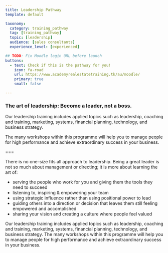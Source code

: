 ```yaml
---
title: Leadership Pathway
template: default

taxonomy:
  category: training_pathway
  tag: [training_pathway]
  topic: [leadership]
  audience: [sales consultants]
  experience_level: [experienced]

## TODO: Fix Moodle login URL before launch
buttons:
  - text: Check if this is the pathway for you!
    icon: fa-road
    url: https://www.academyrealestatetraining.tk/au/moodle/
    primary: true
    small: false

---
```


### The art of leadership: Become a leader, not a boss.

Our leadership training includes applied topics such as leadership, coaching and training, marketing, systems, financial planning, technology, and business strategy. 

The many workshops within this programme will help you to manage people for high performance and achieve extraordinary success in your business.

===

There is no one-size fits all approach to leadership. Being a great leader is not so much about management or directing; it is more about learning the art of:

-	serving the people who work for you and giving them the tools they need to succeed
-	listening to, inspiring & empowering your team
-	using strategic influence rather than using positional power to lead
-	guiding others into a direction or decision that leaves them still feeling empowered and accomplished
-	sharing your vision and creating a culture where people feel valued

Our leadership training includes applied topics such as leadership, coaching and training, marketing, systems, financial planning, technology, and business strategy. The many workshops within this programme will help you to manage people for high performance and achieve extraordinary success in your business.
